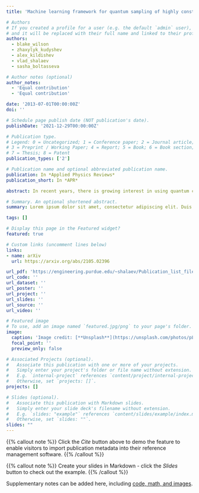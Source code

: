 ```yaml
---
title: 'Machine learning framework for quantum sampling of highly constrained, continuous optimization problems'

# Authors
# If you created a profile for a user (e.g. the default `admin` user), write the username (folder name) here
# and it will be replaced with their full name and linked to their profile.
authors:
  - blake_wilson 
  - zhaxylyk_kudyshev 
  - alex_kildishev
  - vlad_shalaev
  - sasha_boltasseva

# Author notes (optional)
author_notes:
  - 'Equal contribution'
  - 'Equal contribution'

date: '2013-07-01T00:00:00Z'
doi: ''

# Schedule page publish date (NOT publication's date).
publishDate: '2021-12-29T00:00:00Z'

# Publication type.
# Legend: 0 = Uncategorized; 1 = Conference paper; 2 = Journal article;
# 3 = Preprint / Working Paper; 4 = Report; 5 = Book; 6 = Book section;
# 7 = Thesis; 8 = Patent
publication_types: ['2']

# Publication name and optional abbreviated publication name.
publication: In *Applied Physics Reviews*
publication_short: In *APR*

abstract: In recent years, there is growing interest in using quantum computers for solving combinatorial optimization problems. In this work, we developed a generic, machine learning-based framework for mapping continuous-space inverse design problems into surrogate quadratic unconstrained binary optimization (QUBO) problems by employing a binary variational autoencoder and a factorization machine. The factorization machine is trained as a low-dimensional, binary surrogate model for the continuous design space and sampled using various QUBO samplers. Using the D-Wave Advantage hybrid sampler and simulated annealing, we demonstrate that by repeated resampling and retraining of the factorization machine, our framework finds designs that exhibit figures of merit exceeding those of its training set. We showcase the framework's performance on two inverse design problems by optimizing (i) thermal emitter topologies for thermophotovoltaic applications and (ii) diffractive meta-gratings for highly efficient beam steering. This technique can be further scaled to leverage future developments in quantum optimization to solve advanced inverse design problems for science and engineering applications.

# Summary. An optional shortened abstract.
summary: Lorem ipsum dolor sit amet, consectetur adipiscing elit. Duis posuere tellus ac convallis placerat. Proin tincidunt magna sed ex sollicitudin condimentum.

tags: []

# Display this page in the Featured widget?
featured: true

# Custom links (uncomment lines below)
links:
- name: arXiv 
  url: https://arxiv.org/abs/2105.02396

url_pdf: 'https://engineering.purdue.edu/~shalaev/Publication_list_files/APR21-AR-00462.pdf'
url_code: ''
url_dataset: ''
url_poster: ''
url_project: ''
url_slides: ''
url_source: ''
url_video: ''

# Featured image
# To use, add an image named `featured.jpg/png` to your page's folder.
image:
  caption: 'Image credit: [**Unsplash**](https://unsplash.com/photos/pLCdAaMFLTE)'
  focal_point: ''
  preview_only: false

# Associated Projects (optional).
#   Associate this publication with one or more of your projects.
#   Simply enter your project's folder or file name without extension.
#   E.g. `internal-project` references `content/project/internal-project/index.md`.
#   Otherwise, set `projects: []`.
projects: []

# Slides (optional).
#   Associate this publication with Markdown slides.
#   Simply enter your slide deck's filename without extension.
#   E.g. `slides: "example"` references `content/slides/example/index.md`.
#   Otherwise, set `slides: ""`.
slides: "" 
---
```


{{% callout note %}}
Click the _Cite_ button above to demo the feature to enable visitors to import publication metadata into their reference management software.
{{% /callout %}}

{{% callout note %}}
Create your slides in Markdown - click the _Slides_ button to check out the example.
{{% /callout %}}

Supplementary notes can be added here, including [code, math, and images](https://wowchemy.com/docs/writing-markdown-latex/).
